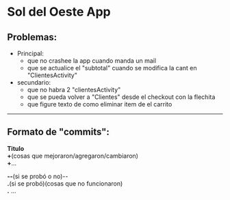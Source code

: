 # Sol del Oeste App
## Problemas:
* Principal:  
  - que no crashee la app cuando manda un mail
  - que se actualice el "subtotal" cuando se modifica la cant en "ClientesActivity"
* secundario:  
  - que no habra 2 "clientesActivity"
  - que se pueda volver a "Clientes" desde el checkout con la flechita
  - que figure texto de como eliminar item de el carrito
  
-------------------------------------------------------------------------------------------------

## Formato de "commits":  
**Titulo**  
  **+**(cosas que mejoraron/agregaron/cambiaron)  
  **+**...  

  **--**(si se probó o no)_--_  
    **.**(si se probó)(cosas que no funcionaron)  
    **.** ...

